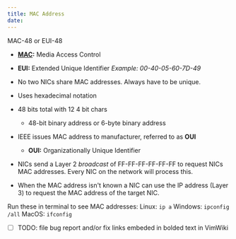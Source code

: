 ```yaml
---
title: MAC Address
date: 
---
```

MAC-48 or EUI-48
* **[MAC](20201010174635-mac.md):** Media Access Control
* **EUI:** Extended Unique Identifier
	*Example: 00-40-05-60-7D-49*

* No two NICs share MAC addresses. Always have to be unique.
* Uses hexadecimal notation
* 48 bits total with 12 4 bit chars
	+ 48-bit binary address or 6-byte binary address
* IEEE issues MAC address to manufacturer, referred to as **OUI**
	+ **OUI:** Organizationally Unique Identifier
* NICs send a Layer 2 *broadcast* of FF-FF-FF-FF-FF-FF to request NICs MAC addresses. 
	Every NIC on the network will process this.
* When the MAC address isn't known a NIC can use the IP address (Layer 3)
	to request the MAC address of the target NIC.

Run these in terminal to see MAC addresses:
Linux: `ip a` Windows: `ipconfig /all` MacOS: `ifconfig`

- [ ] TODO: file bug report and/or fix links embeded in bolded text in VimWiki
